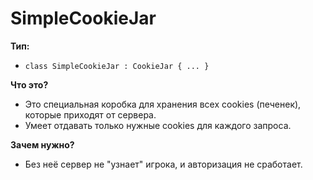 # SimpleCookieJar

**Тип:**
- `class SimpleCookieJar : CookieJar { ... }`

**Что это?**
- Это специальная коробка для хранения всех cookies (печенек), которые приходят от сервера.
- Умеет отдавать только нужные cookies для каждого запроса.

**Зачем нужно?**
- Без неё сервер не "узнает" игрока, и авторизация не сработает.
